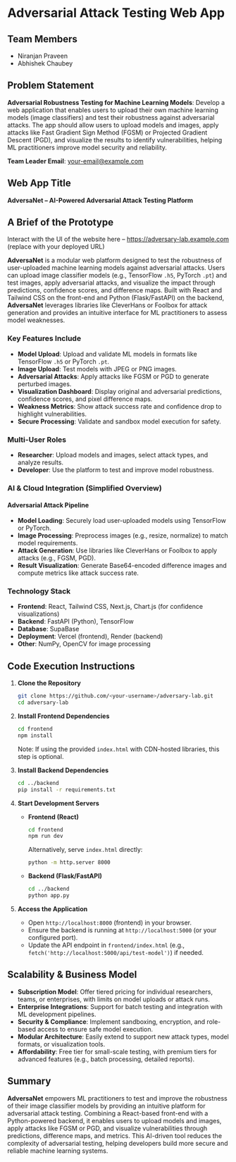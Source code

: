 # Adversarial Attack Testing Web App

## Team Members

- Niranjan Praveen
- Abhishek Chaubey

## Problem Statement

**Adversarial Robustness Testing for Machine Learning Models**: Develop a web application that enables users to upload their own machine learning models (image classifiers) and test their robustness against adversarial attacks. The app should allow users to upload models and images, apply attacks like Fast Gradient Sign Method (FGSM) or Projected Gradient Descent (PGD), and visualize the results to identify vulnerabilities, helping ML practitioners improve model security and reliability.

**Team Leader Email**: your-email@example.com

## Web App Title

**AdversaNet – AI-Powered Adversarial Attack Testing Platform**

## A Brief of the Prototype

Interact with the UI of the website here – https://adversary-lab.example.com (replace with your deployed URL)

**AdversaNet** is a modular web platform designed to test the robustness of user-uploaded machine learning models against adversarial attacks. Users can upload image classifier models (e.g., TensorFlow `.h5`, PyTorch `.pt`) and test images, apply adversarial attacks, and visualize the impact through predictions, confidence scores, and difference maps. Built with React and Tailwind CSS on the front-end and Python (Flask/FastAPI) on the backend, **AdversaNet** leverages libraries like CleverHans or Foolbox for attack generation and provides an intuitive interface for ML practitioners to assess model weaknesses.

### Key Features Include

- **Model Upload**: Upload and validate ML models in formats like TensorFlow `.h5` or PyTorch `.pt`.
- **Image Upload**: Test models with JPEG or PNG images.
- **Adversarial Attacks**: Apply attacks like FGSM or PGD to generate perturbed images.
- **Visualization Dashboard**: Display original and adversarial predictions, confidence scores, and pixel difference maps.
- **Weakness Metrics**: Show attack success rate and confidence drop to highlight vulnerabilities.
- **Secure Processing**: Validate and sandbox model execution for safety.

### Multi-User Roles

- **Researcher**: Upload models and images, select attack types, and analyze results.
- **Developer**: Use the platform to test and improve model robustness.

### AI & Cloud Integration (Simplified Overview)

#### Adversarial Attack Pipeline

- **Model Loading**: Securely load user-uploaded models using TensorFlow or PyTorch.
- **Image Processing**: Preprocess images (e.g., resize, normalize) to match model requirements.
- **Attack Generation**: Use libraries like CleverHans or Foolbox to apply attacks (e.g., FGSM, PGD).
- **Result Visualization**: Generate Base64-encoded difference images and compute metrics like attack success rate.

### Technology Stack

- **Frontend**: React, Tailwind CSS, Next.js, Chart.js (for confidence visualizations)
- **Backend**: FastAPI (Python), TensorFlow
- **Database**: SupaBase
- **Deployment**: Vercel (frontend), Render (backend)
- **Other**: NumPy, OpenCV for image processing

## Code Execution Instructions

1. **Clone the Repository**

   ```bash
   git clone https://github.com/<your-username>/adversary-lab.git
   cd adversary-lab
   ```

2. **Install Frontend Dependencies**

   ```bash
   cd frontend
   npm install
   ```

   Note: If using the provided `index.html` with CDN-hosted libraries, this step is optional.

3. **Install Backend Dependencies**

   ```bash
   cd ../backend
   pip install -r requirements.txt
   ```

4. **Start Development Servers**

   - **Frontend (React)**

     ```bash
     cd frontend
     npm run dev
     ```

     Alternatively, serve `index.html` directly:

     ```bash
     python -m http.server 8000
     ```
   - **Backend (Flask/FastAPI)**

     ```bash
     cd ../backend
     python app.py
     ```

5. **Access the Application**

   - Open `http://localhost:8000` (frontend) in your browser.
   - Ensure the backend is running at `http://localhost:5000` (or your configured port).
   - Update the API endpoint in `frontend/index.html` (e.g., `fetch('http://localhost:5000/api/test-model')`) if needed.

## Scalability & Business Model

- **Subscription Model**: Offer tiered pricing for individual researchers, teams, or enterprises, with limits on model uploads or attack runs.
- **Enterprise Integrations**: Support for batch testing and integration with ML development pipelines.
- **Security & Compliance**: Implement sandboxing, encryption, and role-based access to ensure safe model execution.
- **Modular Architecture**: Easily extend to support new attack types, model formats, or visualization tools.
- **Affordability**: Free tier for small-scale testing, with premium tiers for advanced features (e.g., batch processing, detailed reports).

## Summary

**AdversaNet** empowers ML practitioners to test and improve the robustness of their image classifier models by providing an intuitive platform for adversarial attack testing. Combining a React-based front-end with a Python-powered backend, it enables users to upload models and images, apply attacks like FGSM or PGD, and visualize vulnerabilities through predictions, difference maps, and metrics. This AI-driven tool reduces the complexity of adversarial testing, helping developers build more secure and reliable machine learning systems.